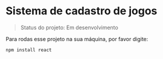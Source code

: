 # Sistema de cadastro de jogos 

> Status do projeto: Em desenvolvimento

Para rodas esse projeto na sua máquina, por favor digite: 

```
npm install react 
```
